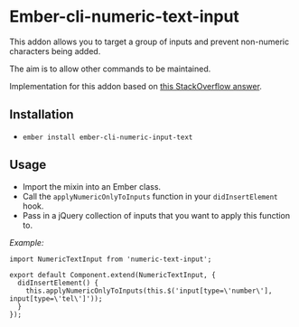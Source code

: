 # Ember-cli-numeric-text-input

This addon allows you to target a group of inputs and prevent non-numeric characters being added.

The aim is to allow other commands to be maintained.

Implementation for this addon based on [this StackOverflow answer](http://stackoverflow.com/questions/469357/html-text-input-allow-only-numeric-input).

## Installation

* `ember install ember-cli-numeric-input-text`

## Usage

- Import the mixin into an Ember class.
- Call the `applyNumericOnlyToInputs` function in your `didInsertElement` hook.
- Pass in a jQuery collection of inputs that you want to apply this function to.

_Example:_
```
import NumericTextInput from 'numeric-text-input';

export default Component.extend(NumericTextInput, {
  didInsertElement() {
    this.applyNumericOnlyToInputs(this.$('input[type=\'number\'], input[type=\'tel\']'));
  }
});
```
